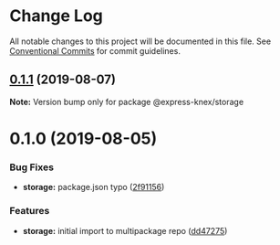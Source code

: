 # Change Log

All notable changes to this project will be documented in this file.
See [Conventional Commits](https://conventionalcommits.org) for commit guidelines.

## [0.1.1](https://github.com/express-knex/express-knex/tree/master/packages/storage/compare/@express-knex/storage@0.1.0...@express-knex/storage@0.1.1) (2019-08-07)

**Note:** Version bump only for package @express-knex/storage





# 0.1.0 (2019-08-05)


### Bug Fixes

* **storage:** package.json typo ([2f91156](https://github.com/express-knex/express-knex/tree/master/packages/storage/commit/2f91156))


### Features

* **storage:** initial import to multipackage repo ([dd47275](https://github.com/express-knex/express-knex/tree/master/packages/storage/commit/dd47275))
